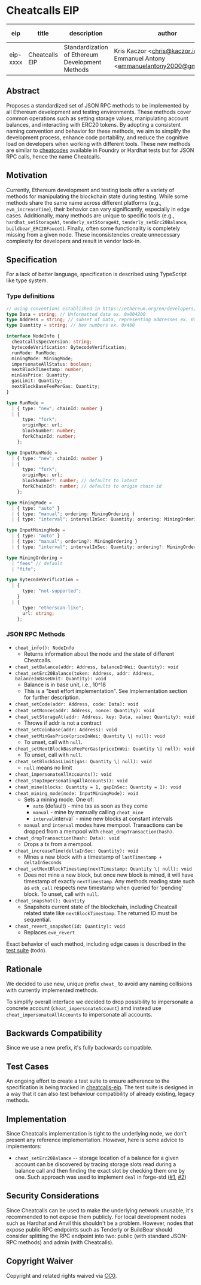 # Cheatcalls EIP

| eip | title          | description | author | type | category  | status | created    | discussions-to |
|-----|----------------|-------------|--------|------|-----------|--------|------------|----------------|
| eip-xxxx | Cheatcalls EIP | Standardization of Ethereum Development Methods | Kris Kaczor \<chris@kaczor.io\>, Emmanuel Antony \<emmanuelantony2000@gmail.com\> | Standards Track | Interface | Draft | 2024-11-12 | <To be submitted after> |

## Abstract

Proposes a standardized set of JSON RPC methods to be implemented by all Ethereum development and testing environments. These methods cover common operations such as setting storage values, manipulating account balances, and interacting with ERC20 tokens. By adopting a consistent naming convention and behavior for these methods, we aim to simplify the development process, enhance code portability, and reduce the cognitive load on developers when working with different tools.
These new methods are similar to [cheatcodes](https://book.getfoundry.sh/forge/cheatcodes) available in Foundry or Hardhat tests but for JSON RPC calls, hence the name Cheatcalls.

## Motivation

Currently, Ethereum development and testing tools offer a variety of methods for manipulating the blockchain state during testing. While some methods share the same name across different platforms (e.g., `evm_increaseTime`), their behavior can vary significantly, especially in edge cases. Additionally, many methods are unique to specific tools (e.g., `hardhat_setStorageAt`, `tenderly_setStorageAt`, `tenderly_setErc20Balance`, `buildbear_ERC20Faucet`). Finally, often some functionality is completely missing from a given node. These inconsistencies create unnecessary complexity for developers and result in vendor lock-in.

## Specification

For a lack of better language, specification is described using TypeScript like type system.

### Type definitions

```typescript
// using conventions established in https://ethereum.org/en/developers/docs/apis/json-rpc/#conventions
type Data = string; // Unformatted data ex. 0x004200
type Address = string; // subset of Data, representing addresses ex. 0x6b175474e89094c44da98b954eedeac495271d0f
type Quantity = string; // hex numbers ex. 0x400

interface NodeInfo {
  cheatcallsSpecVersion: string;
  bytecodeVerification: BytecodeVerification;
  runMode: RunMode;
  miningMode: MiningMode;
  impersonateAllStatus: boolean;
  nextBlockTimestamp: number;
  minGasPrice: Quantity;
  gasLimit: Quantity;
  nextBlockBaseFeePerGas: Quantity;
}

type RunMode =
  | { type: "new"; chainId: number }
  | {
      type: "fork";
      originRpc: url;
      blockNumber: number;
      forkChainId: number;
    };

type InputRunMode =
  | { type: "new"; chainId: number }
  | {
      type: "fork";
      originRpc: url;
      blockNumber?: number; // defaults to latest
      forkChainId?: number; // defaults to origin chain id
    };

type MiningMode =
  | { type: "auto" }
  | { type: "manual"; ordering: MiningOrdering }
  | { type: "interval"; intervalInSec: Quantity; ordering: MiningOrdering };

type InputMiningMode =
  | { type: "auto" }
  | { type: "manual"; ordering?: MiningOrdering }
  | { type: "interval"; intervalInSec: Quantity; ordering?: MiningOrdering };

type MiningOrdering =
  | "fees" // default
  | "fifo";

type BytecodeVerification =
  | {
      type: "not-supported";
    }
  | {
      type: "etherscan-like";
      url: string;
    };
```

### JSON RPC Methods

* `cheat_info(): NodeInfo`
  * Returns information about the node and the state of different Cheatcalls.
* `cheat_setBalance(addr: Address, balanceInWei: Quantity): void`
* `cheat_setErc20Balance(token: Address, addr: Address, balanceInBaseUnit: Quantity): void`
  * Balance is in base unit, i.e., 10^18
  * This is a "best effort implementation". See Implementation section for further description.
* `cheat_setCode(addr: Address, code: Data): void`
* `cheat_setNonce(addr: Address, nonce: Quantity): void`
* `cheat_setStorageAt(addr: Address, key: Data, value: Quantity): void`
  * Throws if addr is not a contract
* `cheat_setCoinbase(addr: Address): void`
* `cheat_setMinGasPrice(priceInWei: Quantity \| null): void`
  * To unset, call with `null`.
* `cheat_setNextBlockBaseFeePerGas(priceInWei: Quantity \| null): void`
  * To unset, call with `null`.
* `cheat_setBlockGasLimit(gas: Quantity \| null): void`
  * `null` means no limit
* `cheat_impersonateAllAccounts(): void`
* `cheat_stopImpersonatingAllAccounts(): void`
* `cheat_mine(blocks: Quantity = 1, gapInSec: Quantity = 1): void`
* `cheat_mining_mode(mode: InputMiningMode): void`
  * Sets a mining mode. One of:
    * `auto` (default) - mine txs as soon as they come
    * `manual` - mine by manually calling `cheat_mine`
    * `interval`interval` - mine new blocks at constant intervals
  * `manual` and `interval` modes have mempool. Transactions can be dropped from a mempool with `cheat_dropTransaction(hash)`.
* `cheat_dropTransaction(hash: Data): void`
  * Drops a tx from a mempool.
* `cheat_increaseTime(deltaInSec: Quantity): void`
  * Mines a new block with a timestamp of `lastTimestamp + deltaInSeconds`
* `cheat_setNextBlockTimestamp(nextTimestamp: Quantity \| null): void`
  * Does not mine a new block, but once new block is mined, it will have timestamp of exactly `nextTimestamp`. Any methods reading state such as `eth_call` respects new timestamp when queried for 'pending' block. To unset, call with `null`.
* `cheat_snapshot(): Quantity`
  * Snapshots current state of the blockchain, including Cheatcall related state like `nextBlockTimestamp`. The returned ID must be sequential.
* `cheat_revert_snapshot(id: Quantity): void`
  * Replaces `evm_revert`

Exact behavior of each method, including edge cases is described in the [test suite](https://github.com/krzkaczor/edi-tests) (todo).

## Rationale

We decided to use new, unique prefix `cheat_` to avoid any naming collisions with currently implemented methods.

To simplify overall interface we decided to drop possibility to impersonate a concrete account (`cheat_impersonateAccount`) amd instead use `cheat_impersonateAllAccounts` to impersonate all accounts.

## Backwards Compatibility

Since we use a new prefix, it's fully backwards compatible.

## Test Cases

An ongoing effort to create a test suite to ensure adherence to the specification is being tracked in [cheatcalls-eip](https://github.com/krzkaczor/cheatcalls-eip). The test suite is designed in a way that it can also test behaviour compatibility of already existing, legacy methods.

## Implementation

Since Cheatcalls implementation is tight to the underlying node, we don't present any reference implementation. However, here is some advice to implementors:
* `cheat_setErc20Balance` -- storage location of a balance for a given account can be discovered by tracing storage slots read during a balance call and then finding the exact slot by checking them one by one. Such approach was used to implement `deal` in forge-std ([#1](https://github.com/foundry-rs/forge-std/blob/ee000c6c27859065d7b3da6047345607c1d94a0d/src/StdCheats.sol#L734), [#2](https://github.com/foundry-rs/forge-std/blob/master/src/StdStorage.sol))

## Security Considerations

Since Cheatcalls can be used to make the underlying network unusable, it's recommended to not expose them publicly. For local development nodes such as Hardhat and Anvil this shouldn't be a problem. However, nodes that expose public RPC endpoints such as Tenderly or BuildBear should consider splitting the RPC endpoint into two: public (with standard JSON-RPC methods) and admin (with Cheatcalls).

## Copyright Waiver

Copyright and related rights waived via [CC0](https://creativecommons.org/publicdomain/zero/1.0/).
